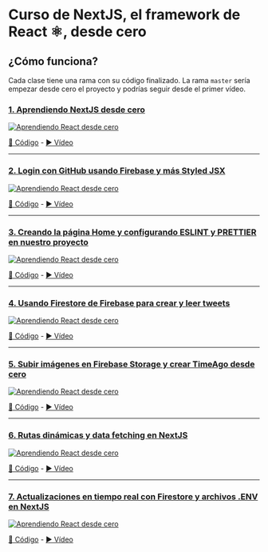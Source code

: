 # Curso de NextJS, el framework de React ⚛️, desde cero

## ¿Cómo funciona?
Cada clase tiene una rama con su código finalizado.
La rama `master` sería empezar desde cero el proyecto y podrías seguir desde el primer vídeo.

### [1. Aprendiendo NextJS desde cero](https://youtu.be/2jxc8DMzt0I)
[![Aprendiendo React desde cero](https://img.youtube.com/vi/2jxc8DMzt0I/mqdefault.jpg)](https://youtu.be/2jxc8DMzt0I)

[📝 Código](https://github.com/midudev/curso-nextjs-twitter-clone/tree/01-introducci%C3%B3n-a-next-js) - [▶️ Vídeo](https://youtu.be/2jxc8DMzt0I)

---

### [2. Login con GitHub usando Firebase y más Styled JSX](https://youtu.be/UlYGGCNFcWo)
[![Aprendiendo React desde cero](https://img.youtube.com/vi/UlYGGCNFcWo/mqdefault.jpg)](https://www.youtube.com/watch?v=UlYGGCNFcWo)

[📝 Código](https://github.com/midudev/curso-nextjs-twitter-clone/tree/02-styled-jsx-login-con-github) - [▶️ Vídeo](https://youtu.be/2jxc8DMzt0I)

---

### [3. Creando la página Home y configurando ESLINT y PRETTIER en nuestro proyecto](https://www.youtube.com/watch?v=EEDRcolSHms)
[![Aprendiendo React desde cero](https://img.youtube.com/vi/EEDRcolSHms/mqdefault.jpg)](https://www.youtube.com/watch?v=EEDRcolSHms)

[📝 Código](https://github.com/midudev/curso-nextjs-twitter-clone/tree/03-add-lint-and-prettier-and-more) - [▶️ Vídeo](https://youtu.be/EEDRcolSHms)

---

### [4. Usando Firestore de Firebase para crear y leer tweets](https://www.youtube.com/watch?v=W5y79Je-Rfs)
[![Aprendiendo React desde cero](https://img.youtube.com/vi/W5y79Je-Rfs/mqdefault.jpg)](https://www.youtube.com/watch?v=W5y79Je-Rfs)

[📝 Código](https://github.com/midudev/curso-nextjs-twitter-clone/tree/04-firestore-for-creating-tweets) - [▶️ Vídeo](https://youtu.be/W5y79Je-Rfs)

--- 

### [5. Subir imágenes en Firebase Storage y crear TimeAgo desde cero](https://www.youtube.com/watch?v=AiyiiXXChwo)
[![Aprendiendo React desde cero](https://img.youtube.com/vi/AiyiiXXChwo/mqdefault.jpg)](https://www.youtube.com/watch?v=AiyiiXXChwo)

[📝 Código](https://github.com/midudev/curso-nextjs-twitter-clone/tree/05-upload-images-firebase-storage-timeago-without-deps) - [▶️ Vídeo](https://youtu.be/W5y79Je-Rfs)

---

### [6. Rutas dinámicas y data fetching en NextJS](https://www.youtube.com/watch?v=i16PlS9aTJU)
[![Aprendiendo React desde cero](https://img.youtube.com/vi/i16PlS9aTJU/mqdefault.jpg)](https://www.youtube.com/watch?v=i16PlS9aTJU)

[📝 Código](https://github.com/midudev/curso-nextjs-twitter-clone/tree/06-dynamic-routing-data-fetching) - [▶️ Vídeo](https://youtu.be/i16PlS9aTJU)

--- 

### [7. Actualizaciones en tiempo real con Firestore y archivos .ENV en NextJS](https://www.youtube.com/watch?v=8ZA2p1SBssk)
[![Aprendiendo React desde cero](https://img.youtube.com/vi/8ZA2p1SBssk/mqdefault.jpg)](https://www.youtube.com/watch?v=8ZA2p1SBssk)

[📝 Código](https://github.com/midudev/curso-nextjs-twitter-clone/tree/07-realtime-firestore-environment-variables) - [▶️ Vídeo](https://youtu.be/8ZA2p1SBssk)
